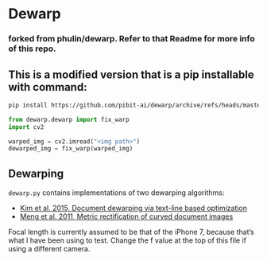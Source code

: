 # Dewarp

### forked from phulin/dewarp. Refer to that Readme for more info of this repo.

## This is a modified version that is a pip installable with command:

```bash
pip install https://github.com/pibit-ai/dewarp/archive/refs/heads/master.zip
```

```python
from dewarp.dewarp import fix_warp
import cv2

warped_img = cv2.imread("<img path>")
dewarped_img = fix_warp(warped_img)

```

## Dewarping

`dewarp.py` contains implementations of two dewarping algorithms:

- [Kim et al. 2015, Document dewarping via text-line based optimization](http://www.sciencedirect.com/science/article/pii/S003132031500165X)
- [Meng et al. 2011, Metric rectification of curved document images](http://ieeexplore.ieee.org/abstract/document/5975161/)

Focal length is currently assumed to be that of the iPhone 7, because that’s what I have been using to test. Change the f value at the top of this file if using a different camera.
